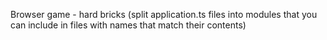 Browser game - hard bricks (split application.ts files into modules that you can include in files with names that match their contents)
